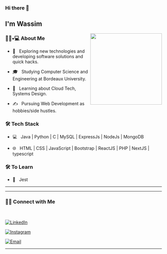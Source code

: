 ### Hi there 👋<h2> I'm Wassim</h2>

<img align='right' src="https://media.giphy.com/media/M9gbBd9nbDrOTu1Mqx/giphy.gif" width="230">

<h3> 👨🏻•💻 About Me </h3>



- 🤔 &nbsp; Exploring new technologies and developing software solutions and quick hacks.

- 🎓 &nbsp; Studying Computer Science and Engineering at Bordeaux University.

- 🌱 &nbsp; Learning about Cloud Tech, Systems Design.

- ✍️ &nbsp; Pursuing Web Development as hobbies/side hustles.



<h3>🛠 Tech Stack</h3>



- 💻 &nbsp;   Java | Python | C | MySQL | ExpressJs | NodeJs | MongoDB

- 🌐 &nbsp; HTML | CSS | JavaScript | Bootstrap | ReactJS | PHP | NextJS | typescript

<!--

- 🛢 &nbsp; MySQL | MongoDB

- 🔧 &nbsp; Git

- 🖥 &nbsp; Illustrator| Photoshop | Figma | AdobeXd

-->



<h3>🛠 To Learn</h3>

- 🔧 &nbsp; Jest

<hr>

<hr>



<h3> 🤝🏻 Connect with Me </h3>

<br>



<p align="center">

<a href="https://www.linkedin.com/in/wassim-el-khou-98865618b/"><img alt="LinkedIn" src="https://img.shields.io/badge/LinkedIn-Yassir%20Imzi-blue?style=flat-square&logo=linkedin"></a>

<a href="https:https://www.instagram.com/wvssssim2.0/"><img alt="Instagram" src="https://img.shields.io/badge/Instagram-Yass_sir__-black?style=flat-square&logo=instagram"></a>

<a href="mailto:elkhou.wassim@gmail.com"><img alt="Email" src="https://img.shields.io/badge/Email-imziyasser00@gmail.com-blue?style=flat-square&logo=gmail"></a>

</p>







<hr>




<!-- 
**WassimELKHOU/WassimELKHOU** is a ✨ _special_ ✨ repository because its `README.md` (this file) appears on your GitHub profile.

Here are some ideas to get you started:

- 🔭 I’m currently working on ...
- 🌱 I’m currently learning ...
- 👯 I’m looking to collaborate on ...
- 🤔 I’m looking for help with ...
- 💬 Ask me about ...
- 📫 How to reach me: ...
- 😄 Pronouns: ...
- ⚡ Fun fact: ...
-->
